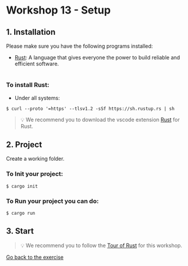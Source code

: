 # Workshop 13 - Setup

## 1. Installation

Please make sure you have the following programs installed:
 - [Rust](https://www.rust-lang.org/fr/): A language that gives everyone the power to build reliable and efficient software.

#

### To install Rust:
 - Under all systems: 
```shell
$ curl --proto '=https' --tlsv1.2 -sSf https://sh.rustup.rs | sh
```
> :bulb: We recommend you to download the vscode extension [Rust](https://marketplace.visualstudio.com/items?itemName=rust-lang.rust) for Rust.

## 2. Project

Create a working folder.

### To Init your project:

```shell
$ cargo init
```

### To Run your project you can do:

```shell
$ cargo run
```

## 3. Start

> :bulb: We recommend you to follow the [Tour of Rust](https://tourofrust.com/00_en.html) for this workshop.

[Go back to the exercise](./README.md)